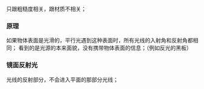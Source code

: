 只跟粗糙度相关，跟材质不相关；

### 原理
如果物体表面是光滑的，平行光遇到这种表面时，所有光线的入射角和反射角都相同；
看到的是光源的本来面貌，没有携带物体表面的信息；（例如反光的黑板）

### 镜面反射光
光线的反射部分，不会进入平面的那部分光线；